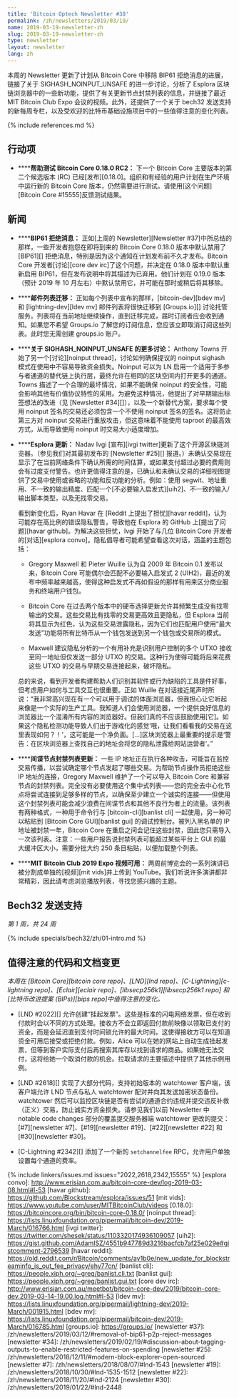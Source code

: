 ```yaml
---
title: 'Bitcoin Optech Newsletter #38'
permalink: /zh/newsletters/2019/03/19/
name: 2019-03-19-newsletter-zh
slug: 2019-03-19-newsletter-zh
type: newsletter
layout: newsletter
lang: zh
---
```

本周的 Newsletter 更新了计划从 Bitcoin Core 中移除 BIP61 拒绝消息的进展，链接了关于 SIGHASH_NOINPUT_UNSAFE 的进一步讨论，分析了 Esplora 区块链浏览器中的一些新功能，提供了有关更新节点封禁列表的信息，并链接了最近 MIT Bitcoin Club Expo 会议的视频。此外，还提供了一个关于 bech32 发送支持的新每周专栏，以及受欢迎的比特币基础设施项目中的一些值得注意的变化列表。

{% include references.md %}

## 行动项

- **<!--help-test-bitcoin-core-0-18-0-rc2-->****帮助测试 Bitcoin Core 0.18.0 RC2：** 下一个 Bitcoin Core 主要版本的第二个候选版本 (RC) 已经[发布][0.18.0]。组织和有经验的用户计划在生产环境中运行新的 Bitcoin Core 版本，仍然需要进行测试。请使用[这个问题][Bitcoin Core #15555]反馈测试结果。

## 新闻

- **<!--bip61-reject-messages-->****BIP61 拒绝消息：** 正如[上周的 Newsletter][Newsletter #37]中所总结的那样，一些开发者抱怨在即将到来的 Bitcoin Core 0.18.0 版本中默认禁用了 [BIP61][] 拒绝消息，特别是因为这个通知在计划发布前不久才发布。Bitcoin Core 开发者[讨论][core dev irc]了这个问题，并决定在 0.18.0 版本中默认重新启用 BIP61，但在发布说明中将其描述为已弃用。他们计划在 0.19.0 版本（预计 2019 年 10 月左右）中默认禁用它，并可能在那时或稍后将其移除。

- **<!--mailing-list-move-->****邮件列表迁移：** 正如每个列表中宣布的那样，[bitcoin-dev][bdev mv] 和 [lightning-dev][ldev mv] 邮件列表将很快迁移到 [Groups.io][] 讨论托管服务。列表将在当前地址继续操作，直到迁移完成，届时订阅者应会收到通知。如果您不希望 Groups.io 了解您的订阅信息，您应该立即取消订阅这些列表。此时您无需创建 groups.io 账户。

- **<!--more-discussion-about-sighash-noinput-unsafe-->****关于 SIGHASH_NOINPUT_UNSAFE 的更多讨论：** Anthony Towns 开始了另一个[讨论][noinput thread]，讨论如何确保提议的 noinput sighash 模式在使用中不容易导致资金损失。Noinput 可以为 LN 启用一个适用于多参与者通道的替代链上执行层，最终允许在相同的区块空间内打开更多的通道。Towns 描述了一个合理的最坏情况，如果不能确保 noinput 的安全性，可能会影响其他有价值协议特性的采用。为避免这种情况，他提出了对早期输出标签想法的改进（见 [Newsletter #34][]），以及一个新替代方案，要求每个使用 noinput 签名的交易还必须包含一个不使用 noinput 签名的签名。这将防止第三方对 noinput 交易进行重放攻击，但这意味着不能使用 taproot 的最高效方式，从而导致使用 noinput 时交易大小适度增加。

- **<!--esplora-updated-->****Esplora 更新：** Nadav Ivgi [宣布][ivgi twitter]更新了这个开源区块链浏览器。（参见我们对其最初发布的 [Newsletter #25][] 报道。）未确认交易现在显示了在当前网络条件下确认所需的时间估算，或如果支付超过必要的费用则会有过度支付警告。也许更值得注意的是，已确认和未确认交易的详细视图提供了交易中使用或省略的功能和反功能的分析。例如：使用 segwit、地址重用、不一致的输出精度、匹配一个[不必要输入启发式][uih2]、不一致的输入/输出脚本类型，以及无找零交易。

  看到新变化后，Ryan Havar 在 [Reddit 上提出了担忧][havar reddit]，认为可能存在高比例的错误隐私警告，导致他在 Esplora 的 GitHub 上[提出了问题][havar github]。为解决这些担忧，Ivgi 开始了与几位 Bitcoin Core 开发者的[对话][esplora convo]。隐私倡导者可能希望查看这次对话，涵盖的主题包括：

  - Gregory Maxwell 和 Pieter Wuille 认为自 2009 年 Bitcoin 0.1 发布以来，Bitcoin Core 可能偶尔会匹配不必要输入启发式 2 (UIH2)，最近的发布中频率越来越高，使得这种启发式不再如假设的那样有用来区分商业服务和终端用户钱包。

  - Bitcoin Core 在过去两个版本中的硬币选择更新允许其频繁生成没有找零输出的交易。这些交易比有找零的交易更高效且更隐私，但 Esplora 当前将其显示为红色，认为这些交易泄露隐私，因为它们也匹配用户使用“最大发送”功能将所有比特币从一个钱包发送到另一个钱包或交易所的模式。

  - Maxwell 建议隐私分析的一个有用补充是识别用户控制的多个 UTXO 接收至同一地址但仅发送一部分 UTXO 的交易。这种行为使得可能将后来花费这些 UTXO 的交易与早期交易连接起来，破坏隐私。

  总的来说，看到开发者构建帮助人们识别其软件或行为缺陷的工具是件好事，但考虑用户如何与工具交互也很重要。正如 Wuille 在对话接近尾声时所说：“我非常高兴现在有一个可以用于调试的体面浏览器，但我担心让它听起来像是一个实际的生产工具。我知道人们会使用浏览器，一个提供良好信息的浏览器比一个混淆所有内容的浏览器好。但我们真的不应该鼓励使用[它]。如果这个隐私检测功能导致人们出于游戏化的感觉‘哦，让我们看看我的交易在这里表现如何？！’，这可能是一个净负面。[...]区块浏览器上最重要的提示是‘警告：在区块浏览器上查找自己的地址会将您的隐私泄露给网站运营者’。”

- **<!--spy-node-ban-list-updated-->****间谍节点封禁列表更新：** 一些 IP 地址正在执行各种攻击，可能旨在监控交易传播，以尝试确定哪个节点发起了哪些交易。为帮助节点操作员拒绝这些 IP 地址的连接，Gregory Maxwell 维护了一个可以导入 Bitcoin Core 和兼容节点的封禁列表。完全没有必要使用这个集中式列表——您的完全去中心化节点将尝试连接到足够多样的节点，以确保至少建立一个诚实的连接——但使用这个封禁列表可能会减少浪费在间谍节点和其他不良行为者上的流量。该列表有两种格式，一种用于命令行与 [bitcoin-cli][banlist cli] 一起使用，另一种可以粘贴到 [Bitcoin Core GUI][banlist gui] 的调试控制台。被列入黑名单的 IP 地址被封禁一年，Bitcoin Core 在重启之间会记住这些封禁，因此您只需导入一次该列表。注意：一些用户报告说封禁列表可能超过某些平台上 GUI 的最大缓冲区大小，需要分批大约 250 条目粘贴，以便加载整个列表。

- **<!--mit-bitcoin-club-2019-expo-videos-available-->****MIT Bitcoin Club 2019 Expo 视频可用：** 两周前博览会的一系列演讲已被分割成单独的[视频][mit vids]并上传到 YouTube。我们听说许多演讲都非常精彩，因此请考虑浏览播放列表，寻找您感兴趣的主题。

## Bech32 发送支持

*第 1 周，共 24 周*

{% include specials/bech32/zh/01-intro.md %}

## 值得注意的代码和文档变更

*本周在 [Bitcoin Core][bitcoin core repo]、[LND][lnd repo]、[C-Lightning][c-lightning repo]、[Eclair][eclair repo]、[libsecp256k1][libsecp256k1 repo] 和[比特币改进提案 (BIPs)][bips repo]中值得注意的变化。*

- [LND #2022][] 允许创建“挂起发票”。这些是标准的闪电网络发票，但在收到付款时会以不同的方式处理。接收方不会立即返回付款前映像以领取已支付的资金，而是会延迟直到支付时间锁允许的最大时间。这使得接收方可以在知道资金可用后接受或拒绝付款。例如，Alice 可以在她的网站上自动生成挂起发票，但等到客户实际支付后再搜索其库存以找到请求的商品。如果她无法交付，这将给她一个取消付款的机会。拉取请求的主要描述中提供了其他示例用例。

- [LND #2618][] 实现了大部分代码，支持初始版本的 watchtower 客户端，该客户端允许 LND 节点与私人 watchtower 配对并向其发送加密状态备份。watchtower 然后可以监控区块链是否有尝试的通道合约违规并提交违反补救（正义）交易，防止诚实方资金损失。请参见我们以前 Newsletter 中 notable code changes 部分的覆盖提交服务器端 watchtower 更改的提交：[#7][newsletter #7]、[#19][newsletter #19]、[#22][newsletter #22] 和 [#30][newsletter #30]。

- [C-Lightning #2342][] 添加了一个新的 `setchannelfee` RPC，允许用户单独设置每个通道的费率。

{% include linkers/issues.md issues="2022,2618,2342,15555" %}
[esplora convo]: http://www.erisian.com.au/bitcoin-core-dev/log-2019-03-08.html#l-53
[havar github]: https://github.com/Blockstream/esplora/issues/51
[mit vids]: https://www.youtube.com/user/MITBitcoinClub/videos
[0.18.0]: https://bitcoincore.org/bin/bitcoin-core-0.18.0/
[noinput thread]: https://lists.linuxfoundation.org/pipermail/bitcoin-dev/2019-March/016766.html
[ivgi twitter]: https://twitter.com/shesek/status/1103320174936109057
[uih2]: https://gist.github.com/AdamISZ/4551b947789d3216bacfcb7af25e029e#gistcomment-2796539
[havar reddit]: https://old.reddit.com/r/Bitcoin/comments/ay1b0e/new_update_for_blockstreaminfo_is_out_fee_privacy/ehy77cn/
[banlist cli]: https://people.xiph.org/~greg/banlist.cli.txt
[banlist gui]: https://people.xiph.org/~greg/banlist.gui.txt
[core dev irc]: http://www.erisian.com.au/meetbot/bitcoin-core-dev/2019/bitcoin-core-dev.2019-03-14-19.00.log.html#l-53
[ldev mv]: https://lists.linuxfoundation.org/pipermail/lightning-dev/2019-March/001915.html
[bdev mv]: https://lists.linuxfoundation.org/pipermail/bitcoin-dev/2019-March/016785.html
[groups.io]: https://groups.io/
[newsletter #37]: /zh/newsletters/2019/03/12/#removal-of-bip61-p2p-reject-messages
[newsletter #34]: /zh/newsletters/2019/02/19/#discussion-about-tagging-outputs-to-enable-restricted-features-on-spending
[newsletter #25]: /zh/newsletters/2018/12/11/#modern-block-explorer-open-sourced
[newsletter #7]: /zh/newsletters/2018/08/07/#lnd-1543
[newsletter #19]: /zh/newsletters/2018/10/30/#lnd-1535-1512
[newsletter #22]: /zh/newsletters/2018/11/20/#lnd-2124
[newsletter #30]: /zh/newsletters/2019/01/22/#lnd-2448
